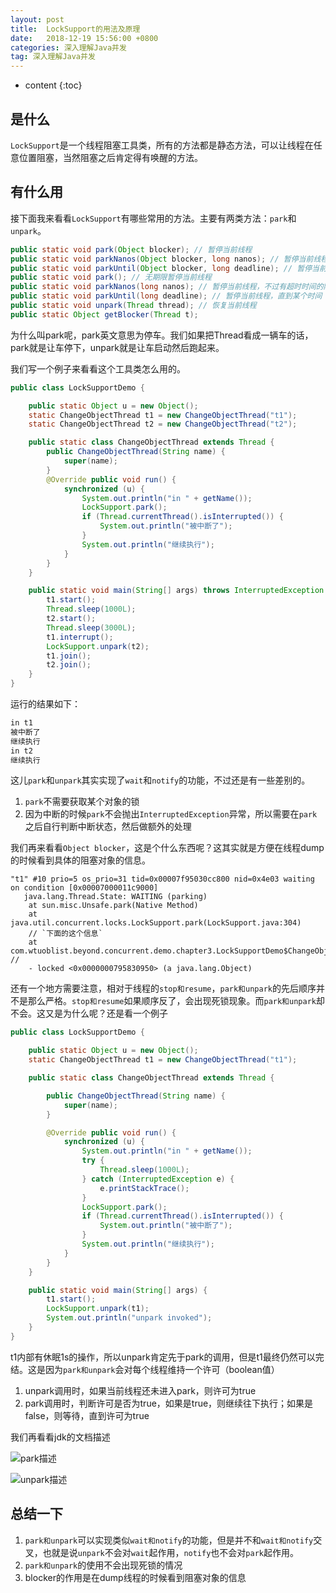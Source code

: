 ```yaml
---
layout: post
title:  LockSupport的用法及原理
date:   2018-12-19 15:56:00 +0800
categories: 深入理解Java并发
tag: 深入理解Java并发
---
```


* content
{:toc}

## 是什么

`LockSupport`是一个线程阻塞工具类，所有的方法都是静态方法，可以让线程在任意位置阻塞，当然阻塞之后肯定得有唤醒的方法。

## 有什么用

接下面我来看看`LockSupport`有哪些常用的方法。主要有两类方法：`park`和`unpark`。

```java
public static void park(Object blocker); // 暂停当前线程
public static void parkNanos(Object blocker, long nanos); // 暂停当前线程，不过有超时时间的限制
public static void parkUntil(Object blocker, long deadline); // 暂停当前线程，直到某个时间
public static void park(); // 无期限暂停当前线程
public static void parkNanos(long nanos); // 暂停当前线程，不过有超时时间的限制
public static void parkUntil(long deadline); // 暂停当前线程，直到某个时间
public static void unpark(Thread thread); // 恢复当前线程
public static Object getBlocker(Thread t);
```

为什么叫park呢，park英文意思为停车。我们如果把Thread看成一辆车的话，park就是让车停下，unpark就是让车启动然后跑起来。

我们写一个例子来看看这个工具类怎么用的。

```java
public class LockSupportDemo {

    public static Object u = new Object();
    static ChangeObjectThread t1 = new ChangeObjectThread("t1");
    static ChangeObjectThread t2 = new ChangeObjectThread("t2");

    public static class ChangeObjectThread extends Thread {
        public ChangeObjectThread(String name) {
            super(name);
        }
        @Override public void run() {
            synchronized (u) {
                System.out.println("in " + getName());
                LockSupport.park();
                if (Thread.currentThread().isInterrupted()) {
                    System.out.println("被中断了");
                }
                System.out.println("继续执行");
            }
        }
    }

    public static void main(String[] args) throws InterruptedException {
        t1.start();
        Thread.sleep(1000L);
        t2.start();
        Thread.sleep(3000L);
        t1.interrupt();
        LockSupport.unpark(t2);
        t1.join();
        t2.join();
    }
}
```

运行的结果如下：

```java
in t1
被中断了
继续执行
in t2
继续执行
```

这儿`park`和`unpark`其实实现了`wait`和`notify`的功能，不过还是有一些差别的。

1. `park`不需要获取某个对象的锁
2. 因为中断的时候`park`不会抛出`InterruptedException`异常，所以需要在`park`之后自行判断中断状态，然后做额外的处理

我们再来看看`Object blocker`，这是个什么东西呢？这其实就是方便在线程dump的时候看到具体的阻塞对象的信息。

```
"t1" #10 prio=5 os_prio=31 tid=0x00007f95030cc800 nid=0x4e03 waiting on condition [0x00007000011c9000]
   java.lang.Thread.State: WAITING (parking)
	at sun.misc.Unsafe.park(Native Method)
	at java.util.concurrent.locks.LockSupport.park(LockSupport.java:304)
	// `下面的这个信息`
	at com.wtuoblist.beyond.concurrent.demo.chapter3.LockSupportDemo$ChangeObjectThread.run(LockSupportDemo.java:23) // 
	- locked <0x0000000795830950> (a java.lang.Object)
```

还有一个地方需要注意，相对于线程的`stop和resume`，`park和unpark`的先后顺序并不是那么严格。`stop和resume`如果顺序反了，会出现死锁现象。而`park和unpark`却不会。这又是为什么呢？还是看一个例子

```java
public class LockSupportDemo {

    public static Object u = new Object();
    static ChangeObjectThread t1 = new ChangeObjectThread("t1");

    public static class ChangeObjectThread extends Thread {

        public ChangeObjectThread(String name) {
            super(name);
        }

        @Override public void run() {
            synchronized (u) {
                System.out.println("in " + getName());
                try {
                    Thread.sleep(1000L);
                } catch (InterruptedException e) {
                    e.printStackTrace();
                }
                LockSupport.park();
                if (Thread.currentThread().isInterrupted()) {
                    System.out.println("被中断了");
                }
                System.out.println("继续执行");
            }
        }
    }

    public static void main(String[] args) {
        t1.start();
        LockSupport.unpark(t1);
        System.out.println("unpark invoked");
    }
}
```

t1内部有休眠1s的操作，所以unpark肯定先于park的调用，但是t1最终仍然可以完结。这是因为`park和unpark`会对每个线程维持一个许可（boolean值）

1. unpark调用时，如果当前线程还未进入park，则许可为true
2. park调用时，判断许可是否为true，如果是true，则继续往下执行；如果是false，则等待，直到许可为true

我们再看看jdk的文档描述

![park描述](https://upload-images.jianshu.io/upload_images/845143-fb0d02b1375a0094.png?jianshufrom=1)

![unpark描述](https://upload-images.jianshu.io/upload_images/845143-a18a625aba7a45ea.png?jianshufrom=1)

## 总结一下

1. `park和unpark`可以实现类似`wait和notify`的功能，但是并不和`wait和notify`交叉，也就是说`unpark`不会对`wait`起作用，`notify`也不会对`park`起作用。
2. `park和unpark`的使用不会出现死锁的情况
3. blocker的作用是在dump线程的时候看到阻塞对象的信息